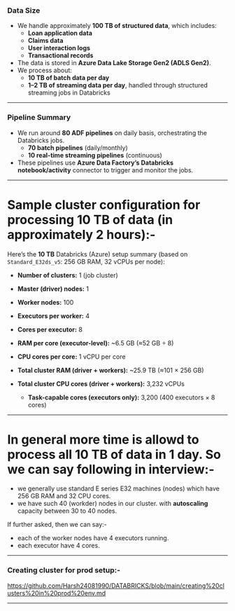 ### **Data Size**

- We handle approximately **100 TB of structured data**, which includes:
  - **Loan application data**
  - **Claims data**
  - **User interaction logs**
  - **Transactional records**
- The data is stored in **Azure Data Lake Storage Gen2 (ADLS Gen2)**.
- We process about:
  - **10 TB of batch data per day**
  - **1–2 TB of streaming data per day**, handled through structured streaming jobs in Databricks

---

### **Pipeline Summary**

- We run around **80 ADF pipelines** on daily basis, orchestrating the Databricks jobs.
  - **70 batch pipelines** (daily/monthly)
  - **10 real-time streaming pipelines** (continuous)
- These pipelines use **Azure Data Factory’s Databricks notebook/activity** connector to trigger and monitor the jobs.

---

# Sample cluster configuration for processing 10 TB of data (in approximately 2 hours):-

Here’s the **10 TB** Databricks (Azure) setup summary (based on `Standard_E32ds_v5`: 256 GB RAM, 32 vCPUs per node):

* **Number of clusters:** 1 (job cluster)
* **Master (driver) nodes:** 1
* **Worker nodes:** 100
* **Executors per worker:** 4
* **Cores per executor:** 8
* **RAM per core (executor-level):** \~6.5 GB (≈52 GB ÷ 8)
* **CPU cores per core:** 1 vCPU per core
* **Total cluster RAM (driver + workers):** \~25.9 TB (≈101 × 256 GB)
* **Total cluster CPU cores (driver + workers):** 3,232 vCPUs

  * **Task-capable cores (executors only):** 3,200 (400 executors × 8 cores)

------

# In general more time is allowd to process all 10 TB of data in 1 day. So we can say following in interview:-

- we generally use standard E series E32 machines (nodes) which have 256 GB RAM and 32 CPU cores.
- we have such 40 (workder) nodes in our cluster. with **autoscaling** capacity between 30 to 40 nodes.

If further asked, then we can say:-

- each of the worker nodes have 4 executors running.
- each executor have 4 cores.

----

### Creating cluster for prod setup:-
https://github.com/Harsh24081990/DATABRICKS/blob/main/creating%20clusters%20in%20prod%20env.md

---
